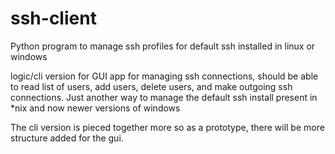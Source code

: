 # ssh-client
Python program to manage ssh profiles for default ssh installed in linux or windows

logic/cli version for GUI app for managing ssh connections, should be able 
to read list of users, add users, delete users, and make outgoing ssh 
connections. Just another way to manage the default ssh install present in *nix
 and now newer versions of windows
 
 The cli version is pieced together more so as a prototype, there will be more structure added for the gui.
